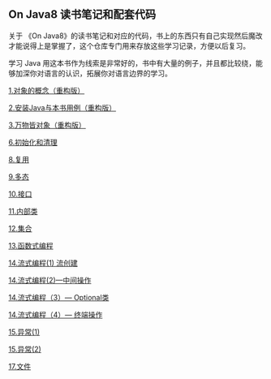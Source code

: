 ## On Java8 读书笔记和配套代码
关于 《On Java8》的读书笔记和对应的代码，书上的东西只有自己实现然后魔改才能说得上是掌握了，这个仓库专门用来存放这些学习记录，方便以后复习。

学习 Java 用这本书作为线索是非常好的，书中有大量的例子，并且都比较绕，能够加深你对语言的认识，拓展你对语言边界的学习。



[1.对象的概念（重构版）](http://xuyanxin.top/archives/onjava8-01)

[2.安装Java与本书用例（重构版）](http://xuyanxin.top/archives/onjava8-2)

[3.万物皆对象（重构版）](http://xuyanxin.top/archives/onjava8-3)

[6.初始化和清理](https://github.com/funnycoding/my_onjava8_examples/blob/master/docs/6.%E5%88%9D%E5%A7%8B%E5%8C%96%E5%92%8C%E6%B8%85%E7%90%86.md)

[8.复用](https://github.com/funnycoding/my_onjava8_examples/blob/master/docs/8.%E5%A4%8D%E7%94%A8.md)

[9.多态](https://github.com/funnycoding/my_onjava8_examples/blob/master/docs/9.%E5%A4%9A%E6%80%81.md)

[10.接口](https://github.com/funnycoding/my_onjava8_examples/blob/master/docs/10.%E6%8E%A5%E5%8F%A3.md)

[11.内部类](https://github.com/funnycoding/my_onjava8_examples/blob/master/docs/11.%E5%86%85%E9%83%A8%E7%B1%BB.md)

[12.集合](https://github.com/funnycoding/my_onjava8_examples/blob/master/docs/12.%E9%9B%86%E5%90%88.md)

[13.函数式编程](https://github.com/funnycoding/my_onjava8_examples/blob/master/docs/13.%E5%87%BD%E6%95%B0%E5%BC%8F%E7%BC%96%E7%A8%8B.md)

[14.流式编程(1) 流创建](https://github.com/funnycoding/my_onjava8_examples/blob/master/docs/14.%E6%B5%81%E5%BC%8F%E7%BC%96%E7%A8%8B(1)%20%E6%B5%81%E5%88%9B%E5%BB%BA.md)

[14.流式编程(2)—中间操作](https://github.com/funnycoding/my_onjava8_examples/blob/master/docs/14.%E6%B5%81%E5%BC%8F%E7%BC%96%E7%A8%8B(2)%E2%80%94%E4%B8%AD%E9%97%B4%E6%93%8D%E4%BD%9C.md)

[14.流式编程（3）— Optional类](https://github.com/funnycoding/my_onjava8_examples/blob/master/docs/14.%E6%B5%81%E5%BC%8F%E7%BC%96%E7%A8%8B%EF%BC%883%EF%BC%89%E2%80%94%20Optional%E7%B1%BB.md)

[14.流式编程（4）— 终端操作](https://github.com/funnycoding/my_onjava8_examples/blob/master/docs/14.%E6%B5%81%E5%BC%8F%E7%BC%96%E7%A8%8B%EF%BC%884%EF%BC%89%E2%80%94%20%E7%BB%88%E7%AB%AF%E6%93%8D%E4%BD%9C.md)

[15.异常(1)](https://github.com/funnycoding/my_onjava8_examples/blob/master/docs/15.异常(1).md)

[15.异常(2)](https://github.com/funnycoding/my_onjava8_examples/blob/master/docs/15.异常(2).md)

[17.文件](https://github.com/funnycoding/my_onjava8_examples/blob/master/docs/17.文件.md)

